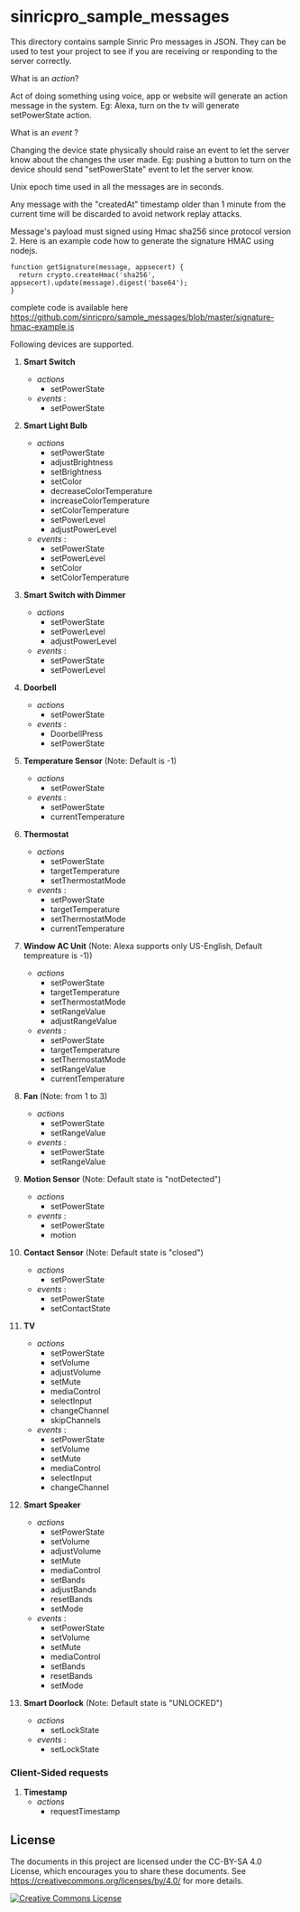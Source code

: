 # sinricpro_sample_messages

This directory contains sample Sinric Pro messages in JSON. They can be used to test your project to see if you are receiving or responding to the server correctly.
 
What is an *action*?

 Act of doing something using voice, app or website will generate an action message in the system. Eg: Alexa, turn on the tv will generate setPowerState action.
 
What is an *event* ?

 Changing the device state physically should raise an event to let the server know about the changes the user made.  Eg: pushing a button to turn on the device should send "setPowerState" event to let the server know.
 
Unix epoch time used in all the messages are in seconds.
 
Any message with the "createdAt" timestamp older than 1 minute from the current time will be discarded to avoid network replay attacks.
 
Message's payload must signed using Hmac sha256 since protocol version 2. Here is an example code how to generate the signature HMAC using nodejs.
 
 ```
function getSignature(message, appsecert) {
   return crypto.createHmac('sha256', appsecert).update(message).digest('base64');
}
```

complete code is available here
https://github.com/sinricpro/sample_messages/blob/master/signature-hmac-example.js

Following devices are supported.



1. **Smart Switch**
     - *actions*
       - setPowerState
     - *events* :
       - setPowerState
       
2. **Smart Light Bulb**
     - *actions*
       - setPowerState
       - adjustBrightness
       - setBrightness
       - setColor
       - decreaseColorTemperature
       - increaseColorTemperature
       - setColorTemperature
       - setPowerLevel
       - adjustPowerLevel 
     - *events* :
       - setPowerState
       - setPowerLevel 
       - setColor
       - setColorTemperature

3. **Smart Switch with Dimmer**
     - *actions*
       - setPowerState
       - setPowerLevel
       - adjustPowerLevel
     - *events* :
       - setPowerState
       - setPowerLevel

4. **Doorbell**
     - *actions*
       - setPowerState
     - *events* :
       - DoorbellPress
       - setPowerState
       
5. **Temperature Sensor** (Note: Default is -1)
     - *actions*
       - setPowerState
     - *events* :
       - setPowerState
       - currentTemperature

6. **Thermostat**
     - *actions*
       - setPowerState
       - targetTemperature
       - setThermostatMode       
     - *events* :
       - setPowerState
       - targetTemperature
       - setThermostatMode
       - currentTemperature

7. **Window AC Unit** (Note: Alexa supports only US-English, Default tempreature is -1))
     - *actions*
       - setPowerState
       - targetTemperature
       - setThermostatMode
       - setRangeValue
       - adjustRangeValue
     - *events* :
       - setPowerState
       - targetTemperature
       - setThermostatMode
       - setRangeValue
       - currentTemperature
    
8. **Fan** (Note: from 1 to 3)
     - *actions*
       - setPowerState
       - setRangeValue
     - *events* :
       - setPowerState
       - setRangeValue
       
9. **Motion Sensor** (Note: Default state is "notDetected")
     - *actions*
       - setPowerState
     - *events* :
       - setPowerState
       - motion
    
10. **Contact Sensor**  (Note: Default state is "closed")
     - *actions*
       - setPowerState
     - *events* :
       - setPowerState
       - setContactState 
       
11. **TV**
     - *actions*
       - setPowerState
       - setVolume
       - adjustVolume
       - setMute
       - mediaControl
       - selectInput
       - changeChannel
       - skipChannels
     - *events* :
       - setPowerState
       - setVolume 
       - setMute
       - mediaControl
       - selectInput
       - changeChannel

12. **Smart Speaker**
     - *actions*
       - setPowerState
       - setVolume
       - adjustVolume
       - setMute
       - mediaControl
       - setBands
       - adjustBands
       - resetBands
       - setMode
     - *events* :
       - setPowerState
       - setVolume
       - setMute
       - mediaControl
       - setBands
       - resetBands
       - setMode

13. **Smart Doorlock** (Note: Default state is "UNLOCKED")
     - *actions*
       - setLockState
     - *events* :
       - setLockState 

### Client-Sided requests

01. **Timestamp**  
    - *actions*
        - requestTimestamp  
      
## License

The documents in this project are licensed under the CC-BY-SA 4.0 License, which
encourages you to share these documents. See
<https://creativecommons.org/licenses/by/4.0/> for more details.

<a rel="license" href="https://creativecommons.org/licenses/by/4.0/"><img alt="Creative Commons License" style="border-width:0" src="https://i.creativecommons.org/l/by/4.0/88x31.png" /></a>

